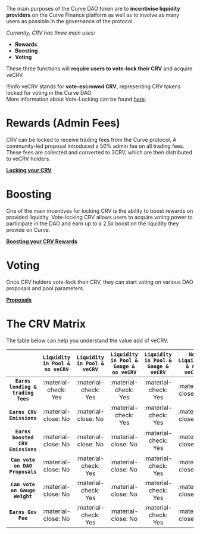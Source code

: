 The main purposes of the Curve DAO token are to **incentivise liquidity providers** on the Curve Finance platform as well as to involve as many users as possible in the governance of the protocol.

*Currently, CRV has three main uses:*

- **Rewards**
- **Boosting**
- **Voting**

These three functions will **require users to vote-lock their CRV** and acquire veCRV.

!!!info
    veCRV stands for **vote-escrowed CRV**, representing CRV tokens locked for voting in the Curve DAO.  
    More information about Vote-Locking can be found [here](../vecrv/locking-your-crv.md).

# **Rewards (Admin Fees)**

CRV can be locked to receive trading fees from the Curve protocol. A community-led proposal introduced a 50% admin fee on all trading fees. These fees are collected and converted to 3CRV, which are then distributed to veCRV holders.

[**Locking your CRV**](../vecrv/locking-your-crv.md)

# **Boosting**

One of the main incentives for locking CRV is the ability to boost rewards on provided liquidity. Vote-locking CRV allows users to acquire voting power to participate in the DAO and earn up to a 2.5x boost on the liquidity they provide on Curve.

[**Boosting your CRV Rewards**](../reward-gauges/boosting-your-crv-rewards.md)

# **Voting**

Once CRV holders vote-lock their CRV, they can start voting on various DAO proposals and pool parameters.

[**Proposals**](../governance/understanding-governance.md)

# **The CRV Matrix**

The table below can help you understand the value add of veCRV.

| | **`Liquidity in Pool & no veCRV`** | **`Liquidity in Pool & veCRV`** | **`Liquidity in Pool & Gauge & no veCRV`** | **`Liquidity in Pool & Gauge & veCRV`** | **`No Liquidity & no veCRV`** | **`No Liquidity & veCRV`** |
| :--: | :--: | :--: | :--: | :--: | :--: | :--: |
| **`Earns lending & trading fees`** | :material-check: Yes | :material-check: Yes | :material-check: Yes | :material-check: Yes | :material-close: No | :material-close: No |
| **`Earns CRV Emissions`** | :material-close: No | :material-close: No | :material-check: Yes | :material-check: Yes | :material-close: No | :material-close: No |
| **`Earns boosted CRV Emissions`** | :material-close: No | :material-close: No | :material-close: No | :material-check: Yes | :material-close: No | :material-close: No |
| **`Can vote on DAO Proposals`** | :material-close: No | :material-check: Yes | :material-close: No | :material-check: Yes | :material-close: No | :material-check: Yes |
| **`Can vote on Gauge Weight`** | :material-close: No | :material-check: Yes | :material-close: No | :material-check: Yes | :material-close: No | :material-check: Yes |
| **`Earns Gov Fee`** | :material-close: No | :material-check: Yes | :material-close: No | :material-check: Yes | :material-close: No | :material-check: Yes |